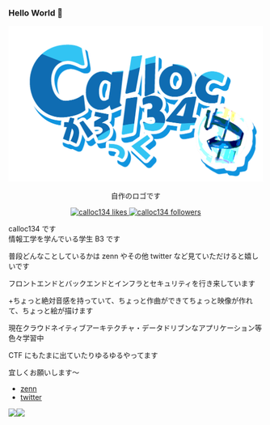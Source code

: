 ### Hello World 👋

<div align="center">
  <img src="./calloc_logo_2.png" />
  <p>
    自作のロゴです
  </p>
</div>

<p align="center">
  <a href="https://zenn.dev/calloc134">
    <img src="https://zenn.badge.nikaera.com/s/calloc134/likes?style=plastic" alt="calloc134 likes" />
  </a>
  <a href="https://zenn.dev/calloc134">
    <img src="https://zenn.badge.nikaera.com/s/calloc134/followers?style=plastic" alt="calloc134 followers" />
  </a>
</p>

calloc134 です  
情報工学を学んでいる学生 B3 です

普段どんなことしているかは zenn やその他 twitter など見ていただけると嬉しいです

フロントエンドとバックエンドとインフラとセキュリティを行き来しています

+ちょっと絶対音感を持っていて、ちょっと作曲ができてちょっと映像が作れて、ちょっと絵が描けます

現在クラウドネイティブアーキテクチャ・データドリブンなアプリケーション等色々学習中

CTF にもたまに出ていたりゆるゆるやってます

宜しくお願いします～

- [zenn](https://zenn.dev/calloc134)
- [twitter](https://twitter.com/calloc134)

<a href="https://github.com/anuraghazra/github-readme-stats">
  <img align="left" src="https://github-readme-stats.vercel.app/api?username=calloc134&count_private=true&show_icons=true" />
</a>
<a href="https://github.com/anuraghazra/github-readme-stats">
  <img align="left" src="https://github-readme-stats.vercel.app/api/top-langs/?username=calloc134" />
</a>
